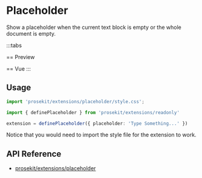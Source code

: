 # Placeholder

Show a placeholder when the current text block is empty or the whole document is empty.

<script setup>	 
import { ExamplePlaygroundLazy } from '../../components/example-playground-lazy'	
import App from '../../components/vue-placeholder/editor.vue'	
</script>

:::tabs

== Preview

<ClientOnly><App/></ClientOnly>
== Vue
<ExamplePlaygroundLazy example="vue-placeholder" />
:::

## Usage

```ts
import 'prosekit/extensions/placeholder/style.css';

import { definePlaceholder } from 'prosekit/extensions/readonly'

extension = definePlaceholder({ placeholder: 'Type Something...' })
```

Notice that you would need to import the style file for the extension to work. 

## API Reference

- [prosekit/extensions/placeholder](/references/extensions/placeholder)
